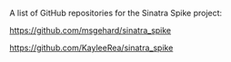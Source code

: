 A list of GitHub repositories for the Sinatra Spike project:

https://github.com/msgehard/sinatra_spike

https://github.com/KayleeRea/sinatra_spike
